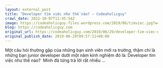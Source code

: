 ```yaml
---
layout: external_post
title: "Developer tìm việc như thế nào? – Codeaholicguy"
crawl_date: 2022-10-07T11:45:54Z
image: https://codeaholicguy.files.wordpress.com/2019/06/timviec.jpg?w=1200
blog: https://codeaholicguy.com
original_url: https://codeaholicguy.com/2019/06/29/developer-tim-viec-nhu-the-nao/
original_publish_date: 2019-06-29T09:57:11+00:00
---
```


Một câu hỏi thường gặp của những bạn sinh viên mới ra trường, thậm chí là những bạn junior developer dưới một năm kinh nghiệm đó là: Developer tìm việc như thế nào?  Mình đã từng trả lời rất nhiều …